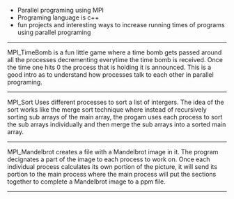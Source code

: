 - Parallel programing using MPI
- Programing language is c++
- fun projects and interesting ways to 
  increase running times of programs
  using parallel programing

**************************************************************

MPI_TimeBomb is a fun little game where a time bomb gets passed
around all the processes decrementing everytime the time bomb 
is received. Once the time one hits 0 the process that is holding
it is announced. This is a good intro as to understand how 
processes talk to each other in parallel programing.

***************************************************************

MPI_Sort Uses different processes to sort a list of intergers.
The idea of the sort works like the merge sort technique where
instead of recursively sorting sub arrays of the main array, the 
progam uses each process to sort the sub arrays individually and
then merge the sub arrays into a sorted main array.

****************************************************************

MPI_Mandelbrot creates a file with a Mandelbrot image in it.
The program decignates a part of the image to each process to 
work on. Once each individual process calculates its own portion
of the picture, it will send its portion to the main process 
where the main process will put the sections together to complete
a Mandelbrot image to a ppm file.

******************************************************************
